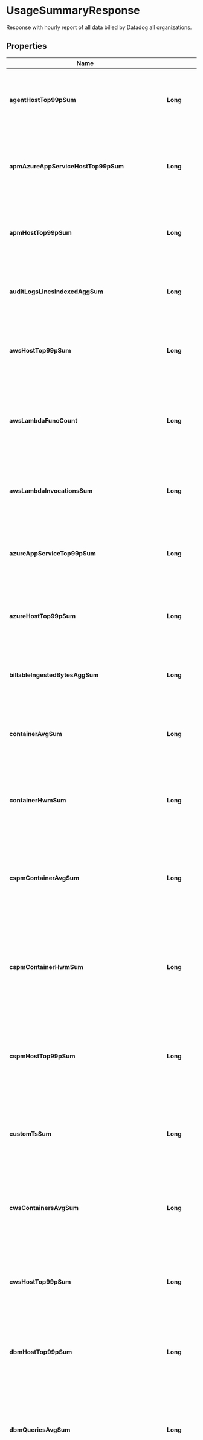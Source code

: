 

# UsageSummaryResponse

Response with hourly report of all data billed by Datadog all organizations.

## Properties

Name | Type | Description | Notes
------------ | ------------- | ------------- | -------------
**agentHostTop99pSum** | **Long** | Shows the 99th percentile of all agent hosts over all hours in the current months for all organizations. |  [optional]
**apmAzureAppServiceHostTop99pSum** | **Long** | Shows the 99th percentile of all Azure app services using APM over all hours in the current months all organizations. |  [optional]
**apmHostTop99pSum** | **Long** | Shows the 99th percentile of all distinct APM hosts over all hours in the current months for all organizations. |  [optional]
**auditLogsLinesIndexedAggSum** | **Long** | Shows the sum of all audit logs lines indexed over all hours in the current months for all organizations. |  [optional]
**awsHostTop99pSum** | **Long** | Shows the 99th percentile of all AWS hosts over all hours in the current months for all organizations. |  [optional]
**awsLambdaFuncCount** | **Long** | Shows the average of the number of functions that executed 1 or more times each hour in the current months for all organizations. |  [optional]
**awsLambdaInvocationsSum** | **Long** | Shows the sum of all AWS Lambda invocations over all hours in the current months for all organizations. |  [optional]
**azureAppServiceTop99pSum** | **Long** | Shows the 99th percentile of all Azure app services over all hours in the current months for all organizations. |  [optional]
**azureHostTop99pSum** | **Long** | Shows the 99th percentile of all Azure hosts over all hours in the current months for all organizations. |  [optional]
**billableIngestedBytesAggSum** | **Long** | Shows the sum of all log bytes ingested over all hours in the current months for all organizations. |  [optional]
**containerAvgSum** | **Long** | Shows the average of all distinct containers over all hours in the current months for all organizations. |  [optional]
**containerHwmSum** | **Long** | Shows the sum of the high-water marks of all distinct containers over all hours in the current months for all organizations. |  [optional]
**cspmContainerAvgSum** | **Long** | Shows the average number of Cloud Security Posture Management containers over all hours in the current months for all organizations. |  [optional]
**cspmContainerHwmSum** | **Long** | Shows the sum of the the high-water marks of Cloud Security Posture Management containers over all hours in the current months for all organizations. |  [optional]
**cspmHostTop99pSum** | **Long** | Shows the 99th percentile of all Cloud Security Posture Management hosts over all hours in the current months for all organizations. |  [optional]
**customTsSum** | **Long** | Shows the average number of distinct custom metrics over all hours in the current months for all organizations. |  [optional]
**cwsContainersAvgSum** | **Long** | Shows the average of all distinct Cloud Workload Security containers over all hours in the current months for all organizations. |  [optional]
**cwsHostTop99pSum** | **Long** | Shows the 99th percentile of all Cloud Workload Security hosts over all hours in the current months for all organizations. |  [optional]
**dbmHostTop99pSum** | **Long** | Shows the 99th percentile of all Database Monitoring hosts over all hours in the current month for all organizations. |  [optional]
**dbmQueriesAvgSum** | **Long** | Shows the average of all distinct Database Monitoring Normalized Queries over all hours in the current month for all organizations. |  [optional]
**endDate** | **OffsetDateTime** | Shows the last date of usage in the current months for all organizations. |  [optional]
**fargateTasksCountAvgSum** | **Long** | Shows the average of all Fargate tasks over all hours in the current months for all organizations. |  [optional]
**fargateTasksCountHwmSum** | **Long** | Shows the sum of the high-water marks of all Fargate tasks over all hours in the current months for all organizations. |  [optional]
**gcpHostTop99pSum** | **Long** | Shows the 99th percentile of all GCP hosts over all hours in the current months for all organizations. |  [optional]
**herokuHostTop99pSum** | **Long** | Shows the 99th percentile of all Heroku dynos over all hours in the current months for all organizations. |  [optional]
**incidentManagementMonthlyActiveUsersHwmSum** | **Long** | Shows sum of the the high-water marks of incident management monthly active users in the current months for all organizations. |  [optional]
**indexedEventsCountAggSum** | **Long** | Shows the sum of all log events indexed over all hours in the current months for all organizations. |  [optional]
**infraHostTop99pSum** | **Long** | Shows the 99th percentile of all distinct infrastructure hosts over all hours in the current months for all organizations. |  [optional]
**ingestedEventsBytesAggSum** | **Long** | Shows the sum of all log bytes ingested over all hours in the current months for all organizations. |  [optional]
**iotDeviceAggSum** | **Long** | Shows the sum of all IoT devices over all hours in the current months for all organizations. |  [optional]
**iotDeviceTop99pSum** | **Long** | Shows the 99th percentile of all IoT devices over all hours in the current months of all organizations. |  [optional]
**lastUpdated** | **OffsetDateTime** | Shows the the most recent hour in the current months for all organizations for which all usages were calculated. |  [optional]
**liveIndexedEventsAggSum** | **Long** | Shows the sum of all live logs indexed over all hours in the current months for all organizations (data available as of December 1, 2020). |  [optional]
**liveIngestedBytesAggSum** | **Long** | Shows the sum of all live logs bytes ingested over all hours in the current months for all organizations (data available as of December 1, 2020). |  [optional]
**logsByRetention** | [**LogsByRetention**](LogsByRetention.md) |  |  [optional]
**mobileRumSessionCountAggSum** | **Long** | Shows the sum of all mobile RUM Sessions over all hours in the current months for all organizations. |  [optional]
**mobileRumSessionCountAndroidAggSum** | **Long** | Shows the sum of all mobile RUM Sessions on Android over all hours in the current months for all organizations. |  [optional]
**mobileRumSessionCountIosAggSum** | **Long** | Shows the sum of all mobile RUM Sessions on iOS over all hours in the current months for all organizations. |  [optional]
**netflowIndexedEventsCountAggSum** | **Long** | Shows the sum of all Network flows indexed over all hours in the current months for all organizations. |  [optional]
**npmHostTop99pSum** | **Long** | Shows the 99th percentile of all distinct Networks hosts over all hours in the current months for all organizations. |  [optional]
**opentelemetryHostTop99pSum** | **Long** | Shows the 99th percentile of all hosts reported by the Datadog exporter for the OpenTelemetry Collector over all hours in the current months for all organizations. |  [optional]
**profilingContainerAgentCountAvg** | **Long** | Shows the average number of profiled containers over all hours in the current months for all organizations. |  [optional]
**profilingHostCountTop99pSum** | **Long** | Shows the 99th percentile of all profiled hosts over all hours in the current months for all organizations. |  [optional]
**rehydratedIndexedEventsAggSum** | **Long** | Shows the sum of all rehydrated logs indexed over all hours in the current months for all organizations (data available as of December 1, 2020). |  [optional]
**rehydratedIngestedBytesAggSum** | **Long** | Shows the sum of all rehydrated logs bytes ingested over all hours in the current months for all organizations (data available as of December 1, 2020). |  [optional]
**rumSessionCountAggSum** | **Long** | Shows the sum of all browser RUM Sessions over all hours in the current months for all organizations. |  [optional]
**rumTotalSessionCountAggSum** | **Long** | Shows the sum of RUM Sessions (browser and mobile) over all hours in the current months for all organizations. |  [optional]
**startDate** | **OffsetDateTime** | Shows the first date of usage in the current months for all organizations. |  [optional]
**syntheticsBrowserCheckCallsCountAggSum** | **Long** | Shows the sum of all Synthetic browser tests over all hours in the current months for all organizations. |  [optional]
**syntheticsCheckCallsCountAggSum** | **Long** | Shows the sum of all Synthetic API tests over all hours in the current months for all organizations. |  [optional]
**traceSearchIndexedEventsCountAggSum** | **Long** | Shows the sum of all Indexed Spans indexed over all hours in the current months for all organizations. |  [optional]
**twolIngestedEventsBytesAggSum** | **Long** | Shows the sum of all tracing without limits bytes ingested over all hours in the current months for all organizations. |  [optional]
**usage** | [**List&lt;UsageSummaryDate&gt;**](UsageSummaryDate.md) | An array of objects regarding hourly usage. |  [optional]
**vsphereHostTop99pSum** | **Long** | Shows the 99th percentile of all vSphere hosts over all hours in the current months for all organizations. |  [optional]



